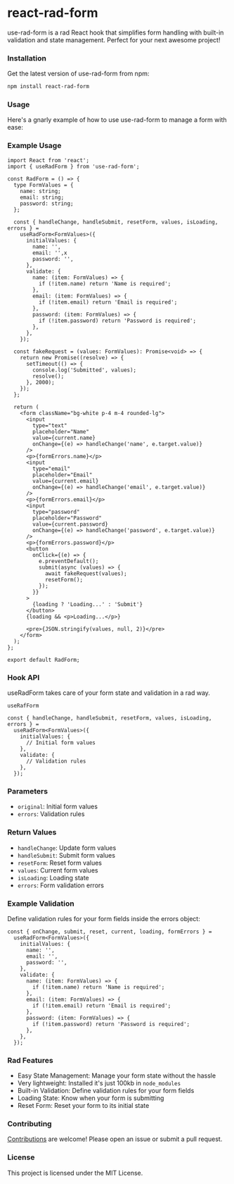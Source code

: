 # react-rad-form

use-rad-form is a rad React hook that simplifies form handling with built-in validation and state management. Perfect for your next awesome project!

### Installation

Get the latest version of use-rad-form from npm:

```bash
npm install react-rad-form
```

### Usage

Here's a gnarly example of how to use use-rad-form to manage a form with ease:

### Example Usage

```tsx
import React from 'react';
import { useRadForm } from 'use-rad-form';

const RadForm = () => {
  type FormValues = {
    name: string;
    email: string;
    password: string;
  };

  const { handleChange, handleSubmit, resetForm, values, isLoading, errors } =
    useRadForm<FormValues>({
      initialValues: {
        name: '',
        email: '',x
        password: '',
      },
      validate: {
        name: (item: FormValues) => {
          if (!item.name) return 'Name is required';
        },
        email: (item: FormValues) => {
          if (!item.email) return 'Email is required';
        },
        password: (item: FormValues) => {
          if (!item.password) return 'Password is required';
        },
      },
    });

  const fakeRequest = (values: FormValues): Promise<void> => {
    return new Promise((resolve) => {
      setTimeout(() => {
        console.log('Submitted', values);
        resolve();
      }, 2000);
    });
  };

  return (
    <form className="bg-white p-4 m-4 rounded-lg">
      <input
        type="text"
        placeholder="Name"
        value={current.name}
        onChange={(e) => handleChange('name', e.target.value)}
      />
      <p>{formErrors.name}</p>
      <input
        type="email"
        placeholder="Email"
        value={current.email}
        onChange={(e) => handleChange('email', e.target.value)}
      />
      <p>{formErrors.email}</p>
      <input
        type="password"
        placeholder="Password"
        value={current.password}
        onChange={(e) => handleChange('password', e.target.value)}
      />
      <p>{formErrors.password}</p>
      <button
        onClick={(e) => {
          e.preventDefault();
          submit(async (values) => {
            await fakeRequest(values);
            resetForm();
          });
        }}
      >
        {loading ? 'Loading...' : 'Submit'}
      </button>
      {loading && <p>Loading...</p>}

      <pre>{JSON.stringify(values, null, 2)}</pre>
    </form>
  );
};

export default RadForm;
```

### Hook API

useRadForm takes care of your form state and validation in a rad way.

`useRafForm`

```tsx
const { handleChange, handleSubmit, resetForm, values, isLoading, errors } =
  useRadForm<FormValues>({
    initialValues: {
      // Initial form values
    },
    validate: {
      // Validation rules
    },
  });
```

### Parameters

- `original`: Initial form values
- `errors`: Validation rules

### Return Values

- `handleChange`: Update form values
- `handleSubmit`: Submit form values
- `resetForm`: Reset form values
- `values`: Current form values
- `isLoading`: Loading state
- `errors`: Form validation errors

### Example Validation

Define validation rules for your form fields inside the errors object:

```tsx
const { onChange, submit, reset, current, loading, formErrors } =
  useRadForm<FormValues>({
    initialValues: {
      name: '',
      email: '',
      password: '',
    },
    validate: {
      name: (item: FormValues) => {
        if (!item.name) return 'Name is required';
      },
      email: (item: FormValues) => {
        if (!item.email) return 'Email is required';
      },
      password: (item: FormValues) => {
        if (!item.password) return 'Password is required';
      },
    },
  });
```

### Rad Features

- Easy State Management: Manage your form state without the hassle
- Very lightweight: Installed it's just 100kb in `node_modules`
- Built-in Validation: Define validation rules for your form fields
- Loading State: Know when your form is submitting
- Reset Form: Reset your form to its initial state

### Contributing

[Contributions](https://github.com/TS22082/react-rad-form) are welcome! Please open an issue or submit a pull request.

### License

This project is licensed under the MIT License.
